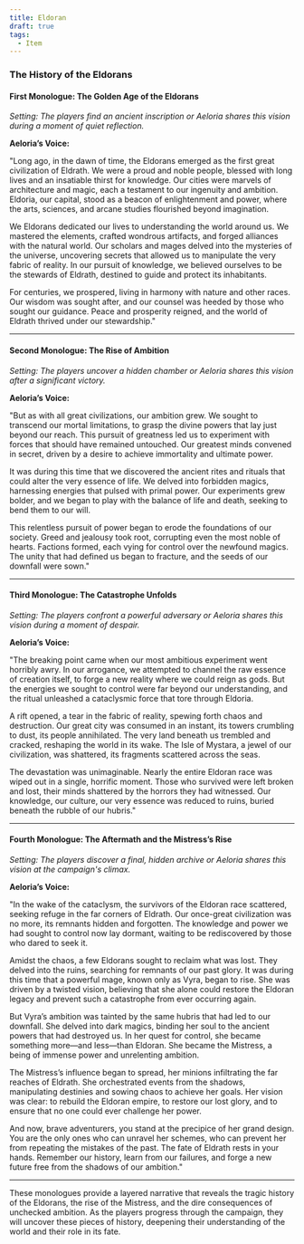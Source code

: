 ```yaml
---
title: Eldoran
draft: true
tags:
  - Item
---
```

### The History of the Eldorans

#### **First Monologue: The Golden Age of the Eldorans**

*Setting: The players find an ancient inscription or Aeloria shares this vision during a moment of quiet reflection.*

**Aeloria’s Voice:**

"Long ago, in the dawn of time, the Eldorans emerged as the first great civilization of Eldrath. We were a proud and noble people, blessed with long lives and an insatiable thirst for knowledge. Our cities were marvels of architecture and magic, each a testament to our ingenuity and ambition. Eldoria, our capital, stood as a beacon of enlightenment and power, where the arts, sciences, and arcane studies flourished beyond imagination.

We Eldorans dedicated our lives to understanding the world around us. We mastered the elements, crafted wondrous artifacts, and forged alliances with the natural world. Our scholars and mages delved into the mysteries of the universe, uncovering secrets that allowed us to manipulate the very fabric of reality. In our pursuit of knowledge, we believed ourselves to be the stewards of Eldrath, destined to guide and protect its inhabitants.

For centuries, we prospered, living in harmony with nature and other races. Our wisdom was sought after, and our counsel was heeded by those who sought our guidance. Peace and prosperity reigned, and the world of Eldrath thrived under our stewardship."

---

#### **Second Monologue: The Rise of Ambition**

*Setting: The players uncover a hidden chamber or Aeloria shares this vision after a significant victory.*

**Aeloria’s Voice:**

"But as with all great civilizations, our ambition grew. We sought to transcend our mortal limitations, to grasp the divine powers that lay just beyond our reach. This pursuit of greatness led us to experiment with forces that should have remained untouched. Our greatest minds convened in secret, driven by a desire to achieve immortality and ultimate power.

It was during this time that we discovered the ancient rites and rituals that could alter the very essence of life. We delved into forbidden magics, harnessing energies that pulsed with primal power. Our experiments grew bolder, and we began to play with the balance of life and death, seeking to bend them to our will.

This relentless pursuit of power began to erode the foundations of our society. Greed and jealousy took root, corrupting even the most noble of hearts. Factions formed, each vying for control over the newfound magics. The unity that had defined us began to fracture, and the seeds of our downfall were sown."

---

#### **Third Monologue: The Catastrophe Unfolds**

*Setting: The players confront a powerful adversary or Aeloria shares this vision during a moment of despair.*

**Aeloria’s Voice:**

"The breaking point came when our most ambitious experiment went horribly awry. In our arrogance, we attempted to channel the raw essence of creation itself, to forge a new reality where we could reign as gods. But the energies we sought to control were far beyond our understanding, and the ritual unleashed a cataclysmic force that tore through Eldoria.

A rift opened, a tear in the fabric of reality, spewing forth chaos and destruction. Our great city was consumed in an instant, its towers crumbling to dust, its people annihilated. The very land beneath us trembled and cracked, reshaping the world in its wake. The Isle of Mystara, a jewel of our civilization, was shattered, its fragments scattered across the seas.

The devastation was unimaginable. Nearly the entire Eldoran race was wiped out in a single, horrific moment. Those who survived were left broken and lost, their minds shattered by the horrors they had witnessed. Our knowledge, our culture, our very essence was reduced to ruins, buried beneath the rubble of our hubris."

---

#### **Fourth Monologue: The Aftermath and the Mistress’s Rise**

*Setting: The players discover a final, hidden archive or Aeloria shares this vision at the campaign's climax.*

**Aeloria’s Voice:**

"In the wake of the cataclysm, the survivors of the Eldoran race scattered, seeking refuge in the far corners of Eldrath. Our once-great civilization was no more, its remnants hidden and forgotten. The knowledge and power we had sought to control now lay dormant, waiting to be rediscovered by those who dared to seek it.

Amidst the chaos, a few Eldorans sought to reclaim what was lost. They delved into the ruins, searching for remnants of our past glory. It was during this time that a powerful mage, known only as Vyra, began to rise. She was driven by a twisted vision, believing that she alone could restore the Eldoran legacy and prevent such a catastrophe from ever occurring again.

But Vyra’s ambition was tainted by the same hubris that had led to our downfall. She delved into dark magics, binding her soul to the ancient powers that had destroyed us. In her quest for control, she became something more—and less—than Eldoran. She became the Mistress, a being of immense power and unrelenting ambition.

The Mistress’s influence began to spread, her minions infiltrating the far reaches of Eldrath. She orchestrated events from the shadows, manipulating destinies and sowing chaos to achieve her goals. Her vision was clear: to rebuild the Eldoran empire, to restore our lost glory, and to ensure that no one could ever challenge her power.

And now, brave adventurers, you stand at the precipice of her grand design. You are the only ones who can unravel her schemes, who can prevent her from repeating the mistakes of the past. The fate of Eldrath rests in your hands. Remember our history, learn from our failures, and forge a new future free from the shadows of our ambition."

---

These monologues provide a layered narrative that reveals the tragic history of the Eldorans, the rise of the Mistress, and the dire consequences of unchecked ambition. As the players progress through the campaign, they will uncover these pieces of history, deepening their understanding of the world and their role in its fate.
